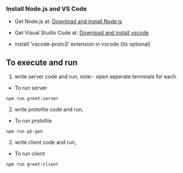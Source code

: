 ### Install Node.js and VS Code

- Get Node.js at: [Download and install Node.js](https://nodejs.org/en/download/)

- Get Visual Studio Code at: [Download and install vscode](https://code.visualstudio.com/Download)

- install 'vscode-proto3' extension in vscode (its optional)

## To execute and run
1. write server code and run,
note:- open seperate terminals for each.

- To run server 
```
npm run greet:server
```
2. write protofile code and run,
- To run protofile
```
npm run pb:gen
```
2. write client code and run,
- To run client
```
npm run greet:client
```